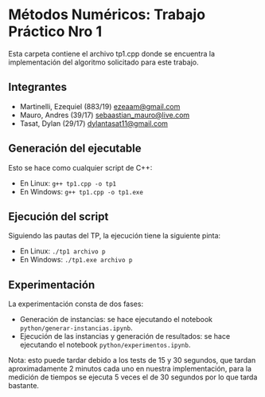 # Métodos Numéricos: Trabajo Práctico Nro 1

Esta carpeta contiene el archivo tp1.cpp donde se encuentra la implementación del algoritmo solicitado para este trabajo.

## Integrantes

- Martinelli, Ezequiel (883/19) ezeaam@gmail.com
- Mauro, Andres (39/17) sebaastian_mauro@live.com
- Tasat, Dylan (29/17) dylantasat11@gmail.com

## Generación del ejecutable

Esto se hace como cualquier script de C++:

- En Linux: `g++ tp1.cpp -o tp1`
- En Windows: `g++ tp1.cpp -o tp1.exe`

## Ejecución del script

Siguiendo las pautas del TP, la ejecución tiene la siguiente pinta:

- En Linux: `./tp1 archivo p`
- En Windows: `./tp1.exe archivo p`

## Experimentación

La experimentación consta de dos fases:
- Generación de instancias: se hace ejecutando el notebook `python/generar-instancias.ipynb`.
- Ejecución de las instancias y generación de resultados: se hace ejecutando el notebook `python/experimentos.ipynb`.

Nota: esto puede tardar debido a los tests de 15 y 30 segundos, que tardan aproximadamente 2 minutos cada uno en nuestra implementación, para la medición de tiempos se ejecuta 5 veces el de 30 segundos por lo que tarda bastante.